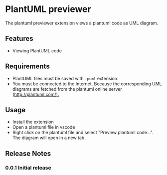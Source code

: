 # PlantUML previewer

The plantuml previewer extension views a plantuml code as UML diagram.

## Features

- Viewing PlantUML code

## Requirements

- PlantUML files must be saved with `.puml` extension.
- You must be connected to the Internet. Because the corresponding UML diagrams are fetched from the plantuml online server (<http://plantuml.com/).>
  
## Usage

- Install the extension
- Open a plantuml file in vscode
- Right click on the plantuml file and select "Preview plantuml code...". The diagram will open in a new tab.

## Release Notes

### 0.0.1 Initial release

